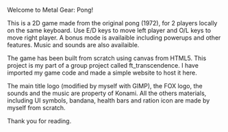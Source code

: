 Welcome to Metal Gear: Pong!

This is a 2D game made from the original pong (1972), for 2 players locally on the same keyboard.
Use E/D keys to move left player and O/L keys to move right player. A bonus mode is availaible including powerups and other features.
Music and sounds are also availaible.

The game has been built from scratch using canvas from HTML5. This project is my part of a group project called ft_transcendence.
I have imported my game code and made a simple website to host it here.

The main title logo (modified by myself with GIMP), the FOX logo, the sounds and the music are property of Konami.
All the others materials, including UI symbols, bandana, health bars and ration icon are made by myself from scratch.

Thank you for reading.
